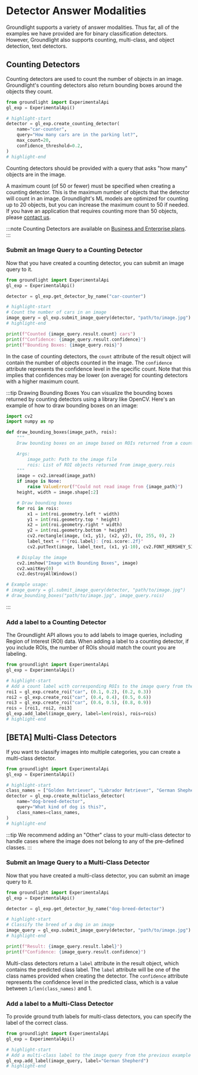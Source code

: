 # Detector Answer Modalities

Groundlight supports a variety of answer modalities. Thus far, all of the examples we have provided are for binary classification detectors. However, Groundlight also supports counting, multi-class, and object detection, text detectors.

## Counting Detectors

Counting detectors are used to count the number of objects in an image. Groundlight's counting detectors also return bounding boxes around the objects they count.

```python
from groundlight import ExperimentalApi
gl_exp = ExperimentalApi()

# highlight-start
detector = gl_exp.create_counting_detector(
    name="car-counter",
    query="How many cars are in the parking lot?",
    max_count=20,
    confidence_threshold=0.2,
)
# highlight-end
```

Counting detectors should be provided with a query that asks "how many" objects are in the image.

A maximum count (of 50 or fewer) must be specified when creating a counting detector. This is the maximum number of objects that the detector will count in an image. Groundlight's ML models are optimized for counting up to 20 objects, but you can increase the maximum count to 50 if needed. If you have an application that requires counting more than 50 objects, please [contact us](mailto:support@groundlight.ai).

:::note
Counting Detectors are available on [Business and Enterprise plans](https://www.groundlight.ai/pricing).
:::

### Submit an Image Query to a Counting Detector

Now that you have created a counting detector, you can submit an image query to it.

```python notest
from groundlight import ExperimentalApi
gl_exp = ExperimentalApi()

detector = gl_exp.get_detector_by_name("car-counter")

# highlight-start
# Count the number of cars in an image
image_query = gl_exp.submit_image_query(detector, "path/to/image.jpg")
# highlight-end

print(f"Counted {image_query.result.count} cars")
print(f"Confidence: {image_query.result.confidence}")
print(f"Bounding Boxes: {image_query.rois}")
```

In the case of counting detectors, the `count` attribute of the result object will contain the number of objects counted in the image. The `confidence` attribute represents the confidence level in the specific count. Note that this implies that confidences may be lower (on average) for counting detectors with a higher maximum count.

<!-- TODO: display an example image with bounding boxes -->

:::tip Drawing Bounding Boxes
You can visualize the bounding boxes returned by counting detectors using a library like OpenCV. Here's an example of how to draw bounding boxes on an image:

```python notest
import cv2
import numpy as np

def draw_bounding_boxes(image_path, rois):
    """
    Draw bounding boxes on an image based on ROIs returned from a counting detector.

    Args:
        image_path: Path to the image file
        rois: List of ROI objects returned from image_query.rois
    """
    image = cv2.imread(image_path)
    if image is None:
        raise ValueError(f"Could not read image from {image_path}")
    height, width = image.shape[:2]

    # Draw bounding boxes
    for roi in rois:
        x1 = int(roi.geometry.left * width)
        y1 = int(roi.geometry.top * height)
        x2 = int(roi.geometry.right * width)
        y2 = int(roi.geometry.bottom * height)
        cv2.rectangle(image, (x1, y1), (x2, y2), (0, 255, 0), 2)
        label_text = f"{roi.label}: {roi.score:.2f}"
        cv2.putText(image, label_text, (x1, y1-10), cv2.FONT_HERSHEY_SIMPLEX, 0.5, (0, 255, 0), 2)

    # Display the image
    cv2.imshow("Image with Bounding Boxes", image)
    cv2.waitKey(0)
    cv2.destroyAllWindows()

# Example usage:
# image_query = gl.submit_image_query(detector, "path/to/image.jpg")
# draw_bounding_boxes("path/to/image.jpg", image_query.rois)
```
:::

### Add a label to a Counting Detector

The Groundlight API allows you to add labels to image queries, including Region of Interest (ROI) data.
When adding a label to a counting detector, if you include ROIs, the number of ROIs should match
the count you are labeling.

```python notest
from groundlight import ExperimentalApi
gl_exp = ExperimentalApi()

# highlight-start
# Add a count label with corresponding ROIs to the image query from the previous example
roi1 = gl_exp.create_roi("car", (0.1, 0.2), (0.2, 0.3))
roi2 = gl_exp.create_roi("car", (0.4, 0.4), (0.5, 0.6))
roi3 = gl_exp.create_roi("car", (0.6, 0.5), (0.8, 0.9))
rois = [roi1, roi2, roi3]
gl_exp.add_label(image_query, label=len(rois), rois=rois)
# highlight-end
```

## [BETA] Multi-Class Detectors

If you want to classify images into multiple categories, you can create a multi-class detector.

```python
from groundlight import ExperimentalApi
gl_exp = ExperimentalApi()

# highlight-start
class_names = ["Golden Retriever", "Labrador Retriever", "German Shepherd", "Other"]
detector = gl_exp.create_multiclass_detector(
    name="dog-breed-detector",
    query="What kind of dog is this?",
    class_names=class_names,
)
# highlight-end
```

:::tip
We recommend adding an "Other" class to your multi-class detector to handle cases where the image does not belong to any of the pre-defined classes.
:::

### Submit an Image Query to a Multi-Class Detector

Now that you have created a multi-class detector, you can submit an image query to it.

```python notest
from groundlight import ExperimentalApi
gl_exp = ExperimentalApi()

detector = gl_exp.get_detector_by_name("dog-breed-detector")

# highlight-start
# Classify the breed of a dog in an image
image_query = gl_exp.submit_image_query(detector, "path/to/image.jpg")
# highlight-end

print(f"Result: {image_query.result.label}")
print(f"Confidence: {image_query.result.confidence}")
```

Multi-class detectors return a `label` attribute in the result object, which contains the predicted class label. The `label` attribute will be one of the class names provided when creating the detector. The `confidence` attribute represents the confidence level in the predicted class, which is a value between `1/len(class_names)` and 1.

### Add a label to a Multi-Class Detector

To provide ground truth labels for multi-class detectors, you can specify the label of the correct class.

```python notest
from groundlight import ExperimentalApi
gl_exp = ExperimentalApi()

# highlight-start
# Add a multi-class label to the image query from the previous example
gl_exp.add_label(image_query, label="German Shepherd")
# highlight-end
```

<!-- TODO: text, object detection modes -->